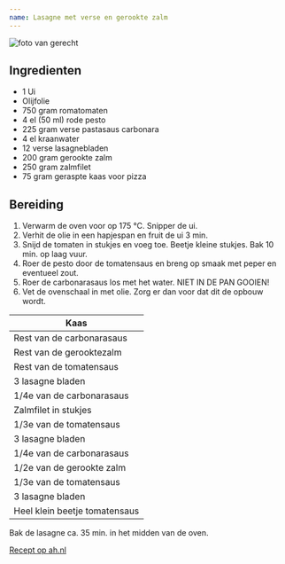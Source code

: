 ```yaml
---
name: La­sag­ne met ver­se en ge­rook­te zalm
---
```

![foto van gerecht](https://static.ah.nl/static/recepten/img_048744_2048x1496_JPG.jpg)

## Ingredienten

- 1 Ui
- Olijfolie
- 750 gram romatomaten
- 4 el (50 ml) rode pesto
- 225 gram verse pastasaus carbonara
- 4 el kraanwater
- 12 verse lasagnebladen
- 200 gram gerookte zalm
- 250 gram zalmfilet
- 75 gram geraspte kaas voor pizza

## Bereiding

1. Verwarm de oven voor op 175 °C. Snipper de ui.
2. Verhit de olie in een hapjespan en fruit de ui 3 min.
3. Snijd de tomaten in stukjes en voeg toe. Beetje kleine stukjes. Bak 10 min. op laag vuur.
4. Roer de pesto door de tomatensaus en breng op smaak met peper en eventueel zout.
5. Roer de carbonarasaus los met het water. NIET IN DE PAN GOOIEN!
6. Vet de ovenschaal in met olie. Zorg er dan voor dat dit de opbouw wordt.

|Kaas|
|---|
|Rest van de carbonarasaus|
|Rest van de gerooktezalm|
|Rest van de tomatensaus|
|3 lasagne bladen|
|1/4e van de carbonarasaus|
|Zalmfilet in stukjes|
|1/3e van de tomatensaus|
|3 lasagne bladen|
|1/4e van de carbonarasaus|
|1/2e van de gerookte zalm|
|1/3e van de tomatensaus|
|3 lasagne bladen|
|Heel klein beetje tomatensaus|

Bak de lasagne ca. 35 min. in het midden van de oven.

[Recept op ah.nl](https://www.ah.nl/allerhande/recept/R-R706984)
